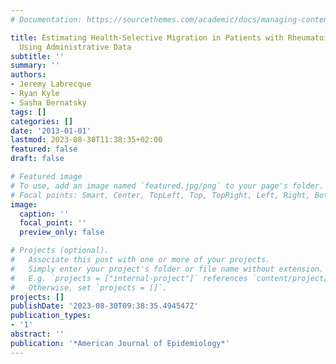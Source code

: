 ```yaml
---
# Documentation: https://sourcethemes.com/academic/docs/managing-content/

title: Estimating Health-Selective Migration in Patients with Rheumatoid Arthritis
  Using Administrative Data
subtitle: ''
summary: ''
authors:
- Jeremy Labrecque
- Ryan Kyle
- Sasha Bernatsky
tags: []
categories: []
date: '2013-01-01'
lastmod: 2023-08-30T11:38:35+02:00
featured: false
draft: false

# Featured image
# To use, add an image named `featured.jpg/png` to your page's folder.
# Focal points: Smart, Center, TopLeft, Top, TopRight, Left, Right, BottomLeft, Bottom, BottomRight.
image:
  caption: ''
  focal_point: ''
  preview_only: false

# Projects (optional).
#   Associate this post with one or more of your projects.
#   Simply enter your project's folder or file name without extension.
#   E.g. `projects = ["internal-project"]` references `content/project/deep-learning/index.md`.
#   Otherwise, set `projects = []`.
projects: []
publishDate: '2023-08-30T09:38:35.494547Z'
publication_types:
- '1'
abstract: ''
publication: '*American Journal of Epidemiology*'
---
```

